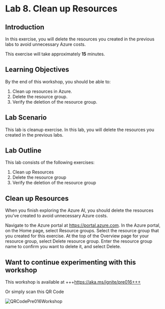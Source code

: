 # Lab 8. Clean up Resources

## Introduction 
In this exercise, you will delete the resources you created in the previous labs to avoid unnecessary Azure costs.

This exercise will take approximately **15** minutes.

## Learning Objectives
By the end of this workshop, you should be able to:
1. Clean up resources in Azure.
1. Delete the resource group.
1. Verify the deletion of the resource group.


## Lab Scenario
This lab is cleanup exercise. In this lab, you will delete the resources you created in the previous labs.

## Lab Outline
This lab consists of the following exercises:
1. Clean up Resources
1. Delete the resource group
1. Verify the deletion of the resource group

## Clean up Resources
When you finish exploring the Azure AI, you should delete the resources you’ve created to avoid unnecessary Azure costs.

Navigate to the Azure portal at https://portal.azure.com.
In the Azure portal, on the Home page, select Resource groups.
Select the resource group that you created for this exercise.
At the top of the Overview page for your resource group, select Delete resource group.
Enter the resource group name to confirm you want to delete it, and select Delete.

## Want to continue experimenting with this workshop 

This workshop is available at +++https://aka.ms/ignite/pre016+++

Or simply scan this QR Code 

![QRCodePre016Workshop](./images/pre016.jpg)
